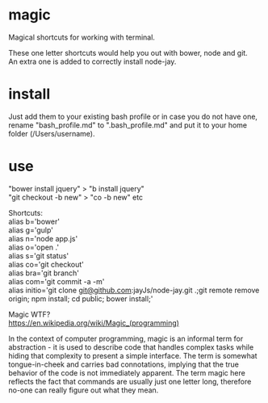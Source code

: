 # magic  
Magical shortcuts for working with terminal.   

These one letter shortcuts would help you out with bower, node and git.  
An extra one is added to correctly install node-jay.  

# install  
Just add them to your existing bash profile or in case you do not have one, rename "bash_profile.md" to ".bash_profile.md" and put it to your home folder (/Users/username).  

# use  
"bower install jquery" >  "b install jquery"  
"git checkout -b new" > "co -b new"
etc     

Shortcuts:    
alias b='bower'  
alias g='gulp'   
alias n='node app.js'  
alias o='open .'  
alias s='git status'  
alias co='git checkout'  
alias bra='git branch'  
alias com='git commit -a -m'  
alias initio='git clone git@github.com:jayJs/node-jay.git .;git remote remove origin; npm install; cd public; bower install;'  

Magic WTF?  
https://en.wikipedia.org/wiki/Magic_(programming)    

In the context of computer programming, magic is an informal term for abstraction - it is used to describe code that handles complex tasks while hiding that complexity to present a simple interface. The term is somewhat tongue-in-cheek and carries bad connotations, implying that the true behavior of the code is not immediately apparent.
The term magic here reflects the fact that commands are usually just one letter long, therefore no-one can really figure out what they mean.   
